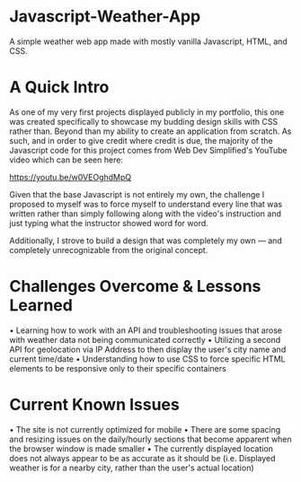 # Javascript-Weather-App
A simple weather web app made with mostly vanilla Javascript, HTML, and CSS. 

# A Quick Intro

As one of my very first projects displayed publicly in my portfolio, this one was created specifically to showcase my budding design skills with CSS rather than. Beyond
than my ability to create an application from scratch. As such, and in order to give credit where credit is due, the majority of the Javascript code for this project comes from
Web Dev Simplified's YouTube video which can be seen here:

https://youtu.be/w0VEOghdMpQ

Given that the base Javascript is not entirely my own, the challenge I proposed to myself was to force myself to understand every line that was written rather than simply
following along with the video's instruction and just typing what the instructor showed word for word. 

Additionally, I strove to build a design that was completely my own — and completely unrecognizable from the original concept. 

# Challenges Overcome & Lessons Learned

• Learning how to work with an API and troubleshooting issues that arose with weather data not being communicated correctly
• Utilizing a second API for geolocation via IP Address to then display the user's city name and current time/date
• Understanding how to use CSS to force specific HTML elements to be responsive only to their specific containers

# Current Known Issues

• The site is not currently optimized for mobile
• There are some spacing and resizing issues on the daily/hourly sections that become apparent when the browser window is made smaller
• The currently displayed location does not always appear to be as accurate as it should be (i.e. Displayed weather is for a nearby city, rather than the user's actual location)
